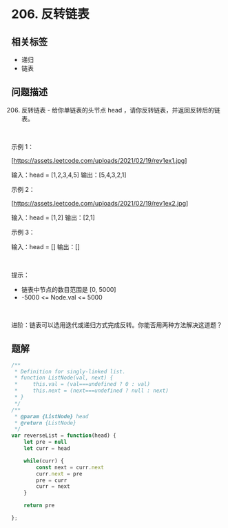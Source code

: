 
# 206. 反转链表

## 相关标签

- 递归
- 链表

## 问题描述 

206. 反转链表 - 给你单链表的头节点 head ，请你反转链表，并返回反转后的链表。

 

示例 1：

[https://assets.leetcode.com/uploads/2021/02/19/rev1ex1.jpg]


输入：head = [1,2,3,4,5]
输出：[5,4,3,2,1]


示例 2：

[https://assets.leetcode.com/uploads/2021/02/19/rev1ex2.jpg]


输入：head = [1,2]
输出：[2,1]


示例 3：


输入：head = []
输出：[]


 

提示：

 * 链表中节点的数目范围是 [0, 5000]
 * -5000 <= Node.val <= 5000

 

进阶：链表可以选用迭代或递归方式完成反转。你能否用两种方法解决这道题？

## 题解


```ts
/**
 * Definition for singly-linked list.
 * function ListNode(val, next) {
 *     this.val = (val===undefined ? 0 : val)
 *     this.next = (next===undefined ? null : next)
 * }
 */
/**
 * @param {ListNode} head
 * @return {ListNode}
 */
var reverseList = function(head) {
    let pre = null
    let curr = head 

    while(curr) {
        const next = curr.next
        curr.next = pre
        pre = curr
        curr = next
    }

    return pre

};
````